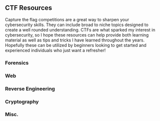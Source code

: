 ## CTF Resources 

Capture the flag competitions are a great way to sharpen your cybersecurity skills. They can include broad to niche topics designed to create a well rounded understanding. CTFs are what sparked my interest in cybersecurity, so I hope these resources can help provide both learning material as well as tips and tricks I have learned throughout the years. Hopefully these can be utilized by beginners looking to get started and experienced individuals who just want a refresher!

### Forensics

### Web

### Reverse Engineering

### Cryptography

### Misc.